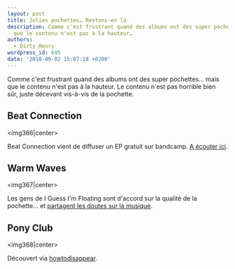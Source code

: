 ```yaml
---
layout: post
title: Jolies pochettes… Restons-en là.
description: Comme c'est frustrant quand des albums ont des super pochettes… mais
  que le contenu n'est pas à la hauteur…
authors:
  - Dirty Henry
wordpress_id: 695
date: '2010-09-02 15:07:18 +0200'
---
```

Comme c'est frustrant quand des albums ont des super pochettes… mais que le contenu n'est pas à la hauteur. Le contenu n'est pas horrible bien sûr, juste décevant vis-à-vis de la pochette.

<h2>Beat Connection</h2>

<img366|center>

Beat Connection vient de diffuser un EP gratuit sur bandcamp. [A écouter ici](http://beatconnection.bandcamp.com/).

<h2>Warm Waves</h2>

<img367|center>

Les gens de I Guess I'm Floating sont d'accord sur la qualité de la pochette… et [partagent les doutes sur la musique](http://www.iguessimfloating.net/2010/08/mpfree-warm-waves-lifted-ep.html).

<h2>Pony Club</h2>

<img368|center>

Découvert via [howtodisappear](http://www.howtodisappear.org/2010/07/what-album-cover.html).

